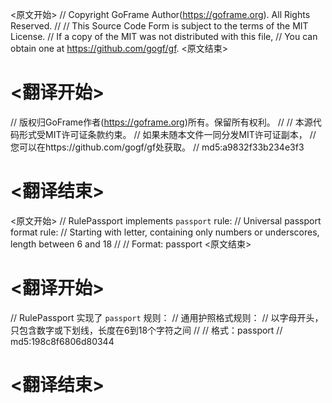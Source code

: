 
<原文开始>
// Copyright GoFrame Author(https://goframe.org). All Rights Reserved.
//
// This Source Code Form is subject to the terms of the MIT License.
// If a copy of the MIT was not distributed with this file,
// You can obtain one at https://github.com/gogf/gf.
<原文结束>

# <翻译开始>
// 版权归GoFrame作者(https://goframe.org)所有。保留所有权利。
//
// 本源代码形式受MIT许可证条款约束。
// 如果未随本文件一同分发MIT许可证副本，
// 您可以在https://github.com/gogf/gf处获取。
// md5:a9832f33b234e3f3
# <翻译结束>


<原文开始>
// RulePassport implements `passport` rule:
// Universal passport format rule:
// Starting with letter, containing only numbers or underscores, length between 6 and 18
//
// Format: passport
<原文结束>

# <翻译开始>
// RulePassport 实现了 `passport` 规则：
// 通用护照格式规则：
// 以字母开头，只包含数字或下划线，长度在6到18个字符之间
//
// 格式：passport
// md5:198c8f6806d80344
# <翻译结束>

